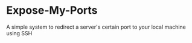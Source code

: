 # Expose-My-Ports
A simple system to redirect a server's certain port to your local machine using SSH
